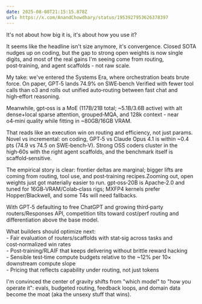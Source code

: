 ```yaml
---
date: 2025-08-08T21:15:15.878Z
url: https://x.com/AnandChowdhary/status/1953927953626378397
---
```


It's not about how big it is, it's about how you use it?  
  
It seems like the headline isn't size anymore, it's convergence. Closed SOTA nudges up on coding, but the gap to strong open weights is now single digits, and most of the real gains I'm seeing come from routing, post‑training, and agent scaffolds - not raw scale.  
  
My take: we've entered the Systems Era, where orchestration beats brute force. On paper, GPT‑5 lands 74.9% on SWE‑bench Verified with fewer tool calls than o3 and rolls out unified auto‑routing between fast chat and high‑effort reasoning.  
  
Meanwhile, gpt‑oss is a MoE (117B/21B total; \~5.1B/3.6B active) with alt dense+local sparse attention, grouped‑MQA, and 128k context - near o4‑mini quality while fitting in \~80GB/16GB VRAM.  
  
That reads like an execution win on routing and efficiency, not just params. Novel vs incremental: on coding, GPT‑5 vs Claude Opus 4.1 is within \~0.4 pts (74.9 vs 74.5 on SWE‑bench‑V). Strong OSS coders cluster in the high‑60s with the right agent scaffolds, and the benchmark itself is scaffold‑sensitive.  
  
The empirical story is clear: frontier deltas are marginal; bigger lifts are coming from routing, tool use, and post‑training recipes.Zooming out, open weights just got materially easier to run. gpt‑oss‑20B is Apache‑2.0 and tuned for 16GB‑VRAM/Colab‑class rigs; MXFP4 kernels prefer Hopper/Blackwell, and some T4s will need fallbacks.  
  
With GPT‑5 defaulting to free ChatGPT and growing third‑party routers/Responses API, competition tilts toward cost/perf routing and differentiation above the base model.  
  
What builders should optimize next:  
\- Fair evaluation of routers/scaffolds with stat‑sig across tasks and cost‑normalized win rates  
\- Post‑training/RLAIF that keeps delivering without brittle reward hacking  
\- Sensible test‑time compute budgets relative to the \~12% per 10× downstream compute slope  
\- Pricing that reflects capability under routing, not just tokens  
  
I'm convinced the center of gravity shifts from "which model" to "how you operate it": evals, budgeted routing, feedback loops, and domain data become the moat (aka the unsexy stuff that wins).